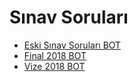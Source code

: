 # Sınav Soruları

<!--Index-->

- [Eski Sınav Soruları BOT](./Eski%20S%C4%B1nav%20Sorular%C4%B1%20BOT.pdf)
- [Final 2018 BOT](./Final%202018%20BOT.pdf)
- [Vize 2018 BOT](./Vize%202018%20BOT.pdf)

<!--Index-->

